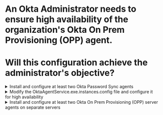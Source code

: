# An Okta Administrator needs to ensure high availability of the organization's Okta On Prem Provisioning (OPP) agent.
# Will this configuration achieve the administrator's objective?

<details>
  <summary>Install and configure at least two Okta Password Sync agents</summary>
<p>
  No
</p>
</details>

<details>
  <summary>Modify the OktaAgentService.exe.instances.config file and configure it for high availability</summary>
<p>
  No
</p>
</details>

<details>
  <summary>Install and configure at least two Okta On Prem Provisioning (OPP) server agents on separate servers</summary>
<p>
  Yes
</p>
</details>

